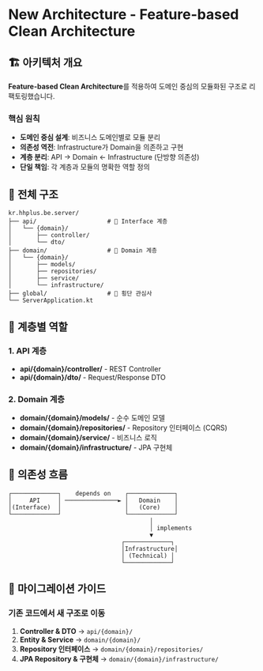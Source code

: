 # New Architecture - Feature-based Clean Architecture

## 🏗️ 아키텍처 개요

**Feature-based Clean Architecture**를 적용하여 도메인 중심의 모듈화된 구조로 리팩토링했습니다.

### 핵심 원칙
- **도메인 중심 설계**: 비즈니스 도메인별로 모듈 분리
- **의존성 역전**: Infrastructure가 Domain을 의존하고 구현
- **계층 분리**: API → Domain ← Infrastructure (단방향 의존성)
- **단일 책임**: 각 계층과 모듈의 명확한 역할 정의

## 📁 전체 구조

```
kr.hhplus.be.server/
├── api/                    # 🔴 Interface 계층
│   └── {domain}/
│       ├── controller/
│       └── dto/
├── domain/                 # 🔵 Domain 계층
│   └── {domain}/
│       ├── models/
│       ├── repositories/
│       ├── service/
│       └── infrastructure/
├── global/                 # 🌟 횡단 관심사
└── ServerApplication.kt
```

## 🎯 계층별 역할

### 1. API 계층
- **api/{domain}/controller/** - REST Controller
- **api/{domain}/dto/** - Request/Response DTO

### 2. Domain 계층
- **domain/{domain}/models/** - 순수 도메인 모델
- **domain/{domain}/repositories/** - Repository 인터페이스 (CQRS)
- **domain/{domain}/service/** - 비즈니스 로직
- **domain/{domain}/infrastructure/** - JPA 구현체

## 🔄 의존성 흐름

```
┌─────────────┐    depends on    ┌─────────────┐
│     API     │ ───────────────► │   Domain    │
│(Interface)  │                  │   (Core)    │
└─────────────┘                  └─────────────┘
                                        │
                                        │ implements
                                        ▼
                                ┌─────────────┐
                                │Infrastructure│
                                │ (Technical) │
                                └─────────────┘
```



## 🔧 마이그레이션 가이드

### 기존 코드에서 새 구조로 이동

1. **Controller & DTO** → `api/{domain}/`
2. **Entity & Service** → `domain/{domain}/`
3. **Repository 인터페이스** → `domain/{domain}/repositories/`
4. **JPA Repository & 구현체** → `domain/{domain}/infrastructure/`

